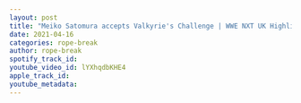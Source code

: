 ```yaml
---
layout: post
title: "Meiko Satomura accepts Valkyrie's Challenge | WWE NXT UK Highlights | 9 WWE Superstars RELEASED"
date: 2021-04-16
categories: rope-break
author: rope-break
spotify_track_id: 
youtube_video_id: lYXhqdbKHE4
apple_track_id: 
youtube_metadata: 
---
```

